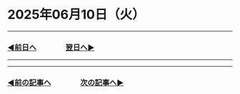 # 2025年06月10日（火）

---

### [◀️前日へ](https://github.com/yuasys/chatty-journal/blob/main/2025/06/2025-06-09.md)&emsp;&emsp;&emsp;&emsp;[翌日へ▶️](https://github.com/yuasys/chatty-journal/blob/main/2025/06/2025-06-11.md)

---


---

### [◀️前の記事へ](https://github.com/yuasys/chatty-journal/blob/main/2025/06/2025-06-03.md)&emsp;&emsp;&emsp;&emsp;[次の記事へ▶️](https://github.com/yuasys/chatty-journal/blob/main/2025/06/2025-06-10.md)
